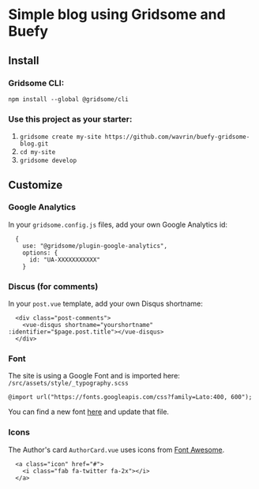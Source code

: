 # Simple blog using Gridsome and Buefy

## Install

### Gridsome CLI:

`npm install --global @gridsome/cli`

### Use this project as your starter:

1. `gridsome create my-site https://github.com/wavrin/buefy-gridsome-blog.git`
2. `cd my-site`
3. `gridsome develop`

## Customize

### Google Analytics

In your `gridsome.config.js` files, add your own Google Analytics id:

```
  {
    use: "@gridsome/plugin-google-analytics",
    options: {
      id: "UA-XXXXXXXXXXX"
    }
```

### Discus (for comments)

In your `post.vue` template, add your own Disqus shortname:

```
  <div class="post-comments">
    <vue-disqus shortname="yourshortname" :identifier="$page.post.title"></vue-disqus>
  </div>
```

### Font

The site is using a Google Font and is imported here: `/src/assets/style/_typography.scss`

`@import url("https://fonts.googleapis.com/css?family=Lato:400, 600");`

You can find a new font [here](https://fonts.google.com/) and update that file.

### Icons

The Author's card `AuthorCard.vue` uses icons from [Font Awesome](https://fontawesome.com/icons).

```
  <a class="icon" href="#">
    <i class="fab fa-twitter fa-2x"></i>
  </a>
```
